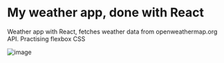 # My weather app, done with React

Weather app with React, fetches weather data from openweathermap.org API.
Practising flexbox CSS 

![image](https://user-images.githubusercontent.com/70023773/134776574-9ba85d79-b4db-468e-8f9e-6e214eeabc68.png)

